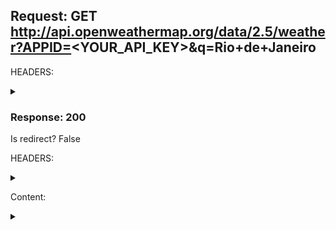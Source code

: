 
## Request: GET http://api.openweathermap.org/data/2.5/weather?APPID=<YOUR_API_KEY>&q=Rio+de+Janeiro

HEADERS:
<details><summary></summary><p>

```
{
  "User-Agent": "python-requests/2.22.0",
  "Accept-Encoding": "gzip, deflate",
  "Accept": "*/*",
  "Connection": "keep-alive",
  "Content-Length": "2",
  "Content-Type": "application/json"
}
```
</p></details>

### Response: 200

Is redirect? False

HEADERS:
<details><summary></summary><p>

```
{
  "Server": "openresty",
  "Date": "Mon, 05 Aug 2019 20:25:55 GMT",
  "Content-Type": "application/json; charset=utf-8",
  "Content-Length": "472",
  "Connection": "keep-alive",
  "X-Cache-Key": "/data/2.5/weather?APPID=<YOUR_API_KEY>&q=rio+de+janeiro",
  "Access-Control-Allow-Origin": "*",
  "Access-Control-Allow-Credentials": "true",
  "Access-Control-Allow-Methods": "GET, POST"
}
```
</p></details>

Content:
<details><summary></summary><p>

```
{
  "coord": {
    "lon": -43.21,
    "lat": -22.91
  },
  "weather": [
    {
      "id": 521,
      "main": "Rain",
      "description": "shower rain",
      "icon": "09d"
    }
  ],
  "base": "stations",
  "main": {
    "temp": 294.01,
    "pressure": 1029,
    "humidity": 88,
    "temp_min": 292.15,
    "temp_max": 296.15
  },
  "visibility": 10000,
  "wind": {
    "speed": 6.2,
    "deg": 80
  },
  "clouds": {
    "all": 75
  },
  "dt": 1565035993,
  "sys": {
    "type": 1,
    "id": 8429,
    "message": 0.0054,
    "country": "BR",
    "sunrise": 1564997087,
    "sunset": 1565037175
  },
  "timezone": -10800,
  "id": 3451190,
  "name": "Rio de Janeiro",
  "cod": 200
}
```
</p></details>
